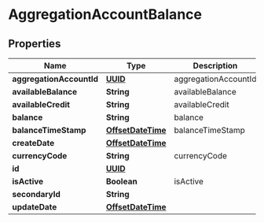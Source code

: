 
# AggregationAccountBalance

## Properties
Name | Type | Description | Notes
------------ | ------------- | ------------- | -------------
**aggregationAccountId** | [**UUID**](UUID.md) | aggregationAccountId |  [optional]
**availableBalance** | **String** | availableBalance |  [optional]
**availableCredit** | **String** | availableCredit |  [optional]
**balance** | **String** | balance |  [optional]
**balanceTimeStamp** | [**OffsetDateTime**](OffsetDateTime.md) | balanceTimeStamp |  [optional]
**createDate** | [**OffsetDateTime**](OffsetDateTime.md) |  |  [optional]
**currencyCode** | **String** | currencyCode | 
**id** | [**UUID**](UUID.md) |  |  [optional]
**isActive** | **Boolean** | isActive |  [optional]
**secondaryId** | **String** |  |  [optional]
**updateDate** | [**OffsetDateTime**](OffsetDateTime.md) |  |  [optional]



